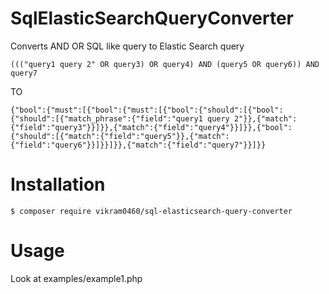 # SqlElasticSearchQueryConverter
Converts AND OR SQL like query to Elastic Search query



`
((("query1 query 2" OR query3) OR query4) AND (query5 OR query6)) AND query7
`

TO

`
{"bool":{"must":[{"bool":{"must":[{"bool":{"should":[{"bool":{"should":[{"match_phrase":{"field":"query1 query 2"}},{"match":{"field":"query3"}}]}},{"match":{"field":"query4"}}]}},{"bool":{"should":[{"match":{"field":"query5"}},{"match":{"field":"query6"}}]}}]}},{"match":{"field":"query7"}}]}}
`


# Installation

```console
$ composer require vikram0460/sql-elasticsearch-query-converter
```
# Usage

Look at examples/example1.php
